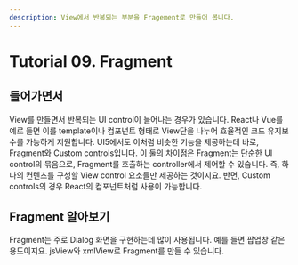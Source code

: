 ```yaml
---
description: View에서 반복되는 부분을 Fragement로 만들어 봅니다.
---
```


# Tutorial 09. Fragment

## 들어가면서

View를 만들면서 반복되는 UI control이 늘어나는 경우가 있습니다. React나 Vue를 예로 들면 이를 template이나 컴포넌트 형태로 View단을 나누어 효율적인 코드 유지보수를 가능하게 지원합니다. UI5에서도 이처럼 비슷한 기능을 제공하는데 바로, Fragment와 Custom controls입니다. 이 둘의 차이점은 Fragment는 단순한 UI control의 묶음으로, Fragment를 호출하는 controller에서 제어할 수 있습니다. 즉, 하나의 컨텐츠를 구성할  View control 요소들만 제공하는 것이지요. 반면, Custom controls의 경우 React의 컴포넌트처럼 사용이 가능합니다. 

## Fragment 알아보기

Fragment는 주로 Dialog 화면을 구현하는데 많이 사용됩니다. 예를 들면 팝업창 같은 용도이지요. jsView와 xmlView로 Fragment를 만들 수 있습니다. 

 

